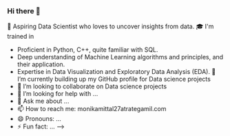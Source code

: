 ### Hi there 👋

 🔭 Aspiring Data Scientist who loves to uncover insights from data.
 🎓 I'm trained in
-  Proficient in Python, C++, quite familiar with SQL.
-  Deep understanding of Machine Learning algorithms and principles, and their application.
-  Expertise in Data Visualization and Exploratory Data Analysis (EDA).
🌱 I’m currently building up my GitHub profile for Data science projects 
- 👯 I’m looking to collaborate on Data science projects 
- 🤔 I’m looking for help with ...
- 💬 Ask me about ...
- 📫 How to reach me: monikamittal27atrategamil.com
- 😄 Pronouns: ...
- ⚡ Fun fact: ...
-->
